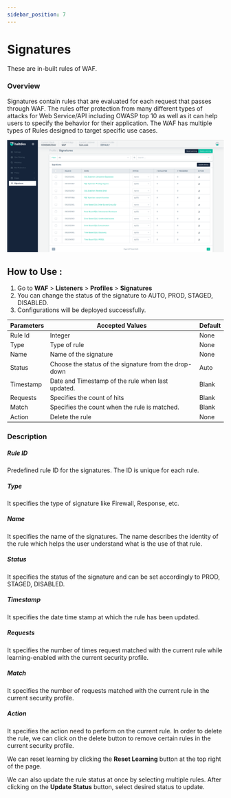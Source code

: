 ```yaml
---
sidebar_position: 7
---
```


# Signatures
These are in-built rules of WAF.

### Overview 
Signatures contain rules that are evaluated for each request that passes through WAF. The rules offer protection from many different types of attacks for Web Service/API including OWASP top 10 as well as it can help users to specify the behavior for their application. The WAF has multiple types of Rules designed to target specific use cases.

![Signatures](/img/waf/v2/profile_signatures.png)

## How to Use :
1. Go to **WAF** > **Listeners** > **Profiles** > **Signatures**
2. You can change the status of the signature to AUTO, PROD, STAGED, DISABLED.
3. Configurations will be deployed successfully.

| Parameters | Accepted Values | Default
| ----------- | ----------- |--------- |
| Rule Id|Integer|None
Type|Type of rule|None
Name|Name of the signature|None
Status|Choose the status of the signature from the drop-down|Auto
Timestamp|Date and Timestamp of the rule when last updated.|Blank
Requests|Specifies the count of hits |Blank
Match|Specifies the count when the rule is matched.|Blank
Action|Delete the rule |None

### Description
##### **Rule ID**

Predefined rule ID for the signatures. The ID is unique for each rule.

##### **Type**
It specifies the type of signature like Firewall, Response, etc.
##### **Name**

It specifies the name of the signatures. The name describes the identity of the rule which helps the user understand what is the use of that rule.

##### **Status**

It specifies the status of the signature and can be set accordingly to PROD, STAGED, DISABLED.

##### **Timestamp**

It specifies the date time stamp at which the rule has been updated.

##### **Requests**

It specifies the number of times request matched with the current rule while learning-enabled with the current security profile.

##### **Match**

It specifies the number of requests matched with the current rule in the current security profile.

##### **Action**

It specifies the action need to perform on the current rule. In order to delete the rule, we can click on the delete button to remove certain rules in the current security profile.

We can reset learning by clicking the **Reset Learning** button at the top right of the page.

We can also update the rule status at once by selecting multiple rules. After clicking on the **Update Status** button, select desired status to update.
